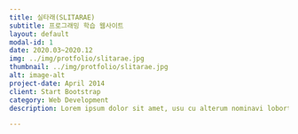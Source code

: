 ```yaml
---
title: 실타래(SLITARAE)
subtitle: 프로그래밍 학습 웹사이트
layout: default
modal-id: 1
date: 2020.03~2020.12
img: ../img/protfolio/slitarae.jpg
thumbnail: ../img/protfolio/slitarae.jpg
alt: image-alt
project-date: April 2014
client: Start Bootstrap
category: Web Development
description: Lorem ipsum dolor sit amet, usu cu alterum nominavi lobortis. At duo novum diceret. Tantas apeirian vix et, usu sanctus postulant inciderint ut, populo diceret necessitatibus in vim. Cu eum dicam feugiat noluisse.

---
```


